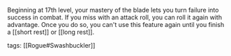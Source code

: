 Beginning at 17th level, your mastery of the blade lets you turn failure into success in combat. If you miss with an attack roll, you can roll it again with advantage. Once you do so, you can't use this feature again until you finish a [[short rest]] or [[long rest]].

tags: [[Rogue#Swashbuckler]]